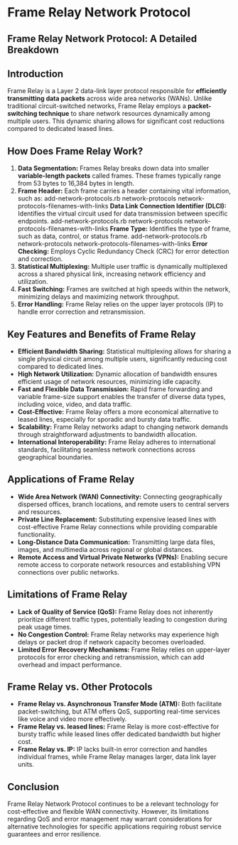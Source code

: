 # Frame Relay Network Protocol

## Frame Relay Network Protocol: A Detailed Breakdown

## Introduction 
Frame Relay is a Layer 2 data-link layer protocol responsible for **efficiently transmitting data packets** across wide area networks (WANs). Unlike traditional circuit-switched networks, Frame Relay employs a **packet-switching technique** to share network resources dynamically among multiple users. This dynamic sharing allows for significant cost reductions compared to dedicated leased lines.

## How Does Frame Relay Work?
1. **Data Segmentation:** Frames Relay breaks down data into smaller **variable-length packets** called frames. These frames typically range from 53 bytes to 16,384 bytes in length.
2. **Frame Header:** Each frame carries a header containing vital information, such as:
 add-network-protocols.rb network-protocols network-protocols-filenames-with-links **Data Link Connection Identifier (DLCI):** Identifies the virtual circuit used for data transmission between specific endpoints.
 add-network-protocols.rb network-protocols network-protocols-filenames-with-links **Frame Type:** Identifies the type of frame, such as data, control, or status frame.
 add-network-protocols.rb network-protocols network-protocols-filenames-with-links **Error Checking:** Employs Cyclic Redundancy Check (CRC) for error detection and correction.
3. **Statistical Multiplexing:** Multiple user traffic is dynamically multiplexed across a shared physical link, increasing network efficiency and utilization.
4. **Fast Switching:** Frames are switched at high speeds within the network, minimizing delays and maximizing network throughput.
5. **Error Handling:** Frame Relay relies on the upper layer protocols (IP) to handle error correction and retransmission.


## Key Features and Benefits of Frame Relay
* **Efficient Bandwidth Sharing:** Statistical multiplexing allows for sharing a single physical circuit among multiple users, significantly reducing cost compared to dedicated lines.
* **High Network Utilization:** Dynamic allocation of bandwidth ensures efficient usage of network resources, minimizing idle capacity.
* **Fast and Flexible Data Transmission:** Rapid frame forwarding and variable frame-size support enables the transfer of diverse data types, including voice, video, and data traffic.
* **Cost-Effective:** Frame Relay offers a more economical alternative to leased lines, especially for sporadic and bursty data traffic.
* **Scalability:** Frame Relay networks adapt to changing network demands through straightforward adjustments to bandwidth allocation.
* **International Interoperability:** Frame Relay adheres to international standards, facilitating seamless network connections across geographical boundaries.

## Applications of Frame Relay
* **Wide Area Network (WAN) Connectivity:** Connecting geographically dispersed offices, branch locations, and remote users to central servers and resources.
* **Private Line Replacement:** Substituting expensive leased lines with cost-effective Frame Relay connections while providing comparable functionality.
* **Long-Distance Data Communication:** Transmitting large data files, images, and multimedia across regional or global distances.
* **Remote Access and Virtual Private Networks (VPNs):** Enabling secure remote access to corporate network resources and establishing VPN connections over public networks.

## Limitations of Frame Relay
* **Lack of Quality of Service (QoS):** Frame Relay does not inherently prioritize different traffic types, potentially leading to congestion during peak usage times.
* **No Congestion Control:** Frame Relay networks may experience high delays or packet drop if network capacity becomes overloaded.
* **Limited Error Recovery Mechanisms:** Frame Relay relies on upper-layer protocols for error checking and retransmission, which can add overhead and impact performance.

## Frame Relay vs. Other Protocols
* **Frame Relay vs. Asynchronous Transfer Mode (ATM):** Both facilitate packet-switching, but ATM offers QoS, supporting real-time services like voice and video more effectively.
* **Frame Relay vs. leased lines:** Frame Relay is more cost-effective for bursty traffic while leased lines offer dedicated bandwidth but higher cost.
* **Frame Relay vs. IP:** IP lacks built-in error correction and handles individual frames, while Frame Relay manages larger, data link layer units.



## Conclusion
Frame Relay Network Protocol continues to be a relevant technology for cost-effective and flexible WAN connectivity. However, its limitations regarding QoS and error management may warrant considerations for alternative technologies for specific applications requiring robust service guarantees and error resilience.
